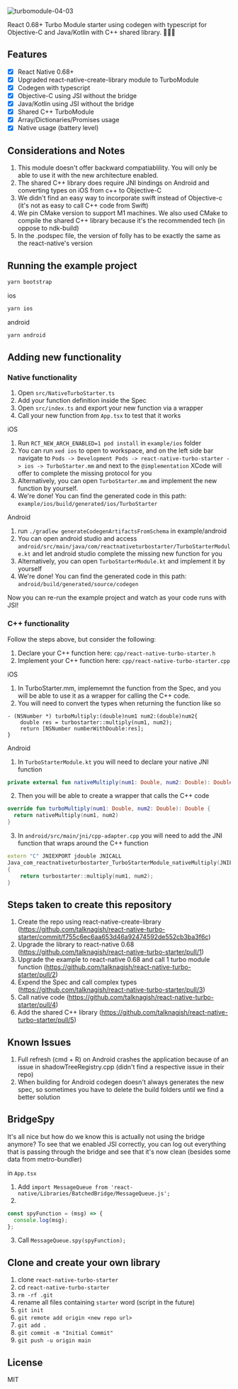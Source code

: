 ![turbomodule-04-03](https://user-images.githubusercontent.com/176762/163688849-bbd37913-f4ec-42a8-aebe-fab910def053.png)

React 0.68+ Turbo Module starter using codegen with typescript for Objective-C and Java/Kotlin with C++ shared library. 🚀🚀🚀

## Features
- [x] React Native 0.68+
- [x] Upgraded react-native-create-library module to TurboModule
- [x] Codegen with typescript
- [x] Objective-C using JSI without the bridge
- [x] Java/Kotlin using JSI without the bridge
- [x] Shared C++ TurboModule
- [x] Array/Dictionaries/Promises usage
- [x] Native usage (battery level)

## Considerations and Notes

1. This module doesn't offer backward compatiablility. You will only be able to use it with the new architecture enabled.
2. The shared C++ library does require JNI bindings on Android and converting types on iOS from c++ to Objective-C
3. We didn't find an easy way to incorporate swift instead of Objective-c (it's not as easy to call C++ code from Swift)
4. We pin CMake version to support M1 machines. We also used CMake to compile the shared C++ library because it's the recommended tech (in oppose to ndk-build)
5. In the .podspec file, the version of folly has to be exactly the same as the react-native's version

## Running the example project

```sh
yarn bootstrap
```

ios
```sh
yarn ios
```

android
```sh
yarn android
```

## Adding new functionality

### Native functionality

1. Open `src/NativeTurboStarter.ts`
2. Add your function definition inside the Spec
3. Open `src/index.ts` and export your new function via a wrapper
4. Call your new function from `App.tsx` to test that it works

iOS
1. Run `RCT_NEW_ARCH_ENABLED=1 pod install` in `example/ios` folder
2. You can run `xed ios` to open to workspace, and on the left side bar navigate to `Pods -> Development Pods -> react-native-turbo-starter -> ios -> TurboStarter.mm` and next to the `@implementation` XCode will offer to complete the missing protocol for you
3. Alternatively, you can open `TurboStarter.mm` and implement the new function by yourself.
4. We're done! You can find the generated code in this path: `example/ios/build/generated/ios/TurboStarter`

Android
1. run `./gradlew generateCodegenArtifactsFromSchema` in example/android
2. You can open android studio and access `android/src/main/java/com/reactnativeturbostarter/TurboStarterModule.kt` and let android studio complete the missing new function for you
3. Alternatively, you can open `TurboStarterModule.kt` and implement it by yourself
4. We're done! You can find the generated code in this path: `android/build/generated/source/codegen`

Now you can re-run the example project and watch as your code runs with JSI!

### C++ functionality

Follow the steps above, but consider the following:
1. Declare your C++ function here: `cpp/react-native-turbo-starter.h`
2. Implement your C++ function here: `cpp/react-native-turbo-starter.cpp`

iOS
1. In TurboStarter.mm, implememnt the function from the Spec, and you will be able to use it as a wrapper for calling the C++ code. 
2. You will need to convert the types when returning the function like so
```objc
- (NSNumber *) turboMultiply:(double)num1 num2:(double)num2{
    double res = turbostarter::multiply(num1, num2);
    return [NSNumber numberWithDouble:res];
}
```

Android
1. In `TurboStarterModule.kt` you will need to declare your native JNI function
```kotlin
private external fun nativeMultiply(num1: Double, num2: Double): Double
```
2. Then you will be able to create a wrapper that calls the C++ code
```kotlin
override fun turboMultiply(num1: Double, num2: Double): Double {
  return nativeMultiply(num1, num2)
}
```
3. In `android/src/main/jni/cpp-adapter.cpp` you will need to add the JNI function that wraps around the C++ function
```cpp
extern "C" JNIEXPORT jdouble JNICALL
Java_com_reactnativeturbostarter_TurboStarterModule_nativeMultiply(JNIEnv *env, jclass type, jdouble num1, jdouble num2)
{
    return turbostarter::multiply(num1, num2);
}
```

## Steps taken to create this repository

1. Create the repo using react-native-create-library (https://github.com/talknagish/react-native-turbo-starter/commit/f755c6ec6aa653d46a92474592de552cb3ba3f6c)
2. Upgrade the library to react-native 0.68 (https://github.com/talknagish/react-native-turbo-starter/pull/1)
3. Upgrade the example to react-native 0.68 and call 1 turbo module function (https://github.com/talknagish/react-native-turbo-starter/pull/2)
4. Expend the Spec and call complex types (https://github.com/talknagish/react-native-turbo-starter/pull/3)
5. Call native code (https://github.com/talknagish/react-native-turbo-starter/pull/4)
6. Add the shared C++ library (https://github.com/talknagish/react-native-turbo-starter/pull/5)

## Known Issues
1. Full refresh (cmd + R) on Android crashes the application because of an issue in shadowTreeRegistry.cpp (didn't find a respective issue in their repo)
2. When building for Android codegen doesn't always generates the new spec, so sometimes you have to delete the build folders until we find a better solution 

## BridgeSpy
It's all nice but how do we know this is actually not using the bridge anymore?
To see that we enabled JSI correctly, you can log out everything that is passing through the bridge
and see that it's now clean (besides some data from metro-bundler)

in `App.tsx`
1. Add `import MessageQueue from 'react-native/Libraries/BatchedBridge/MessageQueue.js';` 
2. 
```js
const spyFunction = (msg) => {
  console.log(msg);
};
```
3. Call `MessageQueue.spy(spyFunction);`

## Clone and create your own library
1. clone `react-native-turbo-starter`
2. cd `react-native-turbo-starter`
3. `rm -rf .git`
4. rename all files containing `starter` word (script in the future)
5. `git init`
6. `git remote add origin <new repo url>`
7. `git add .`
8. `git commit -m "Initial Commit"`
9. `git push -u origin main`

## License

MIT
